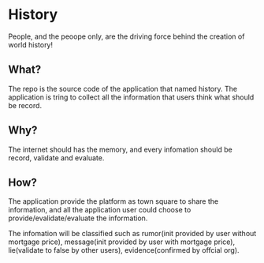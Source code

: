 # History
People, and the peoope only,  are the driving force behind the creation of world history!

## What?

The repo is the source code of the application that named history. The application is tring to collect all the information that users think what should be record.

##  Why?
 
The internet should has the memory, and every infomation should be record, validate and evaluate.
 
## How?

The application provide the platform as town square to share the information, and all the application user could choose to provide/evalidate/evaluate the information.

The infomation will be classified such as rumor(init provided by user without mortgage price), message(init provided by user with mortgage price), lie(validate to false by other users), evidence(confirmed by offcial org).

